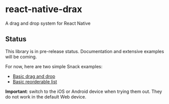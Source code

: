 # react-native-drax
A drag and drop system for React Native

## Status
This library is in pre-release status. Documentation and extensive examples will be coming.

For now, here are two simple Snack examples:
- [Basic drag and drop](https://snack.expo.io/@lafiosca/react-native-drax---basic-drag-and-drop)
- [Basic reorderable list](https://snack.expo.io/@lafiosca/react-native-drax---basic-reorderable-list)

**Important**: switch to the iOS or Android device when trying them out. They do not work in the default Web device.
